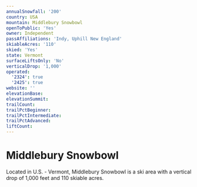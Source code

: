 ```yaml
---
annualSnowfall: '200'
country: USA
mountain: Middlebury Snowbowl
openToPublic: 'Yes'
owner: Independent
passAffiliations: 'Indy, Uphill New England'
skiableAcres: '110'
skied: 'Yes'
state: Vermont
surfaceLiftsOnly: 'No'
verticalDrop: '1,000'
operated:
  '2324': true
  '2425': true
website: ''
elevationBase:
elevationSummit:
trailCount:
trailPctBeginner:
trailPctIntermediate:
trailPctAdvanced:
liftCount:
---
```



# Middlebury Snowbowl

Located in U.S. - Vermont, Middlebury Snowbowl is a ski area with a vertical drop of 1,000 feet and 110 skiable acres.
